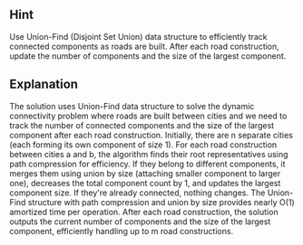 ## Hint
Use Union-Find (Disjoint Set Union) data structure to efficiently track connected components as roads are built. After each road construction, update the number of components and the size of the largest component.

## Explanation
The solution uses Union-Find data structure to solve the dynamic connectivity problem where roads are built between cities and we need to track the number of connected components and the size of the largest component after each road construction. Initially, there are n separate cities (each forming its own component of size 1). For each road construction between cities a and b, the algorithm finds their root representatives using path compression for efficiency. If they belong to different components, it merges them using union by size (attaching smaller component to larger one), decreases the total component count by 1, and updates the largest component size. If they're already connected, nothing changes. The Union-Find structure with path compression and union by size provides nearly O(1) amortized time per operation. After each road construction, the solution outputs the current number of components and the size of the largest component, efficiently handling up to m road constructions.
